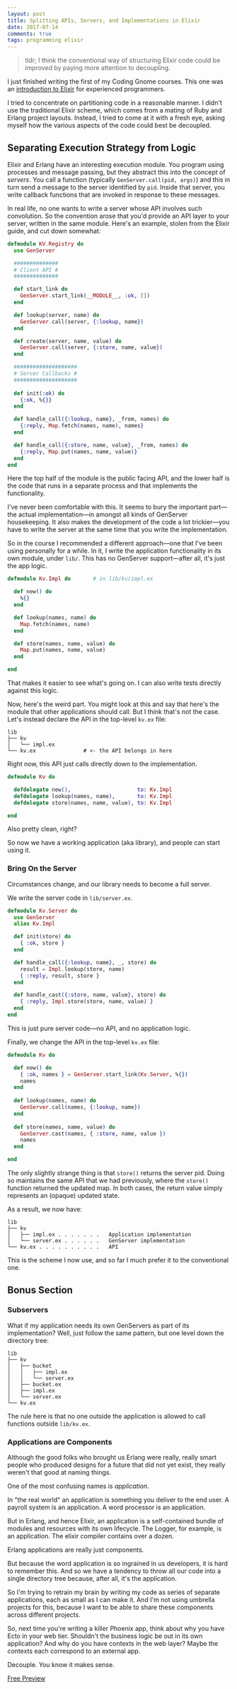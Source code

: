 ```yaml
---
layout: post
title: Splitting APIs, Servers, and Implementations in Elixir
date: 2017-07-14
comments: true
tags: programming elixir
---
```


> tldr; I think the conventional way of structuring Elixir code
> could be improved by paying more attention to decoupling.

I just finished writing the first of my Coding Gnome courses. This one
was an <a href="https://codestool.coding-gnome.com">introduction to
Elixir</a> for experienced programmers.

I tried to concentrate on partitioning code in a reasonable manner. I
didn't use the traditional Elixir scheme, which comes from a mating of
Ruby and Erlang project layouts. Instead, I tried to come at it with a
fresh eye, asking myself how the various aspects of the code could
best be decoupled.

## Separating Execution Strategy from Logic

Elixir and Erlang have an interesting execution module. You program
using processes and message passing, but they abstract this into the
concept of _servers_. You call a function (typically
`GenServer.call(pid, args)`) and this in turn send a message to the
server identified by `pid`. Inside that server, you write callback
functions that are invoked in response to these messages.

In real life, no one wants to write a server whose API involves such
convolution. So the convention arose that you'd provide an API layer
to your server, written in the same module. Here's an example, stolen
from the Elixir guide, and cut down somewhat:

~~~ elixir
defmodule KV.Registry do
  use GenServer

  ##############
  # Client API #
  ##############

  def start_link do
    GenServer.start_link(__MODULE__, :ok, [])
  end

  def lookup(server, name) do
    GenServer.call(server, {:lookup, name})
  end

  def create(server, name, value) do
    GenServer.call(server, {:store, name, value})
  end

  ####################
  # Server Callbacks #
  ####################
  
  def init(:ok) do
    {:ok, %{}}
  end

  def handle_call({:lookup, name}, _from, names) do
    {:reply, Map.fetch(names, name), names}
  end

  def handle_call({:store, name, value}, _from, names) do
    {:reply, Map.put(names, name, value)}
  end
end
~~~

Here the top half of the module is the public facing API, and the
lower half is the code that runs in a separate process and that
implements the functionality.

I've never been comfortable with this. It seems to bury the important
part—the actual implementation—in amongst all kinds of GenServer
housekeeping. It also makes the development of the code a lot
trickier—you have to write the server at the same time that you write
the implementation.

So in the course I recommended a different approach—one that I've been
using personally for a while. In it, I write the application
functionality in its own module, under `lib/`. This has no GenServer
support—after all, it's just the app logic.

~~~ elixir
defmodule Kv.Impl do       # in lib/kv/impl.ex

  def new() do
    %{}
  end

  def lookup(names, name) do
    Map.fetch(names, name)
  end

  def store(names, name, value) do
    Map.put(names, name, value)
  end

end
~~~

That makes it easier to see what's going on. I can also write tests
directly against this logic.

Now, here's the weird part. You might look at this and say that here's
the module that other applications should call. But I think that's not
the case. Let's instead declare the API in the top-level `kv.ex` file:

~~~
lib
├── kv
│   └── impl.ex
└── kv.ex               # <- the API belongs in here
~~~

Right now, this API just calls directly down to the implementation.

~~~ elixir
defmodule Kv do

  defdelegate new(),                     to: Kv.Impl
  defdelegate lookup(names, name),       to: Kv.Impl
  defdelegate store(names, name, value), to: Kv.Impl

end
~~~

Also pretty clean, right?

So now we have a working application (aka library), and people can
start using it.

### Bring On the Server

Circumstances change, and our library needs to become a full server.

We write the server code in `lib/server.ex`.

~~~ elixir
defmodule Kv.Server do
  use GenServer
  alias Kv.Impl

  def init(store) do
    { :ok, store }
  end

  def handle_call({:lookup, name}, _, store) do
    result = Impl.lookup(store, name)
    { :reply, result, store }
  end

  def handle_cast({:store, name, value}, store) do
    { :reply, Impl.store(store, name, value) }
  end
end
~~~

This is just pure server code—no API, and no application logic. 

Finally, we change the API in the top-level `kv.ex` file:

~~~ elixir
defmodule Kv do

  def new() do
    { :ok, names } = GenServer.start_link(Kv.Server, %{})
    names
  end
  
  def lookup(names, name) do
    GenServer.call(names, {:lookup, name})
  end
  
  def store(names, name, value) do
    GenServer.cast(names, { :store, name, value })
    names
  end

end
~~~

The only slightly strange thing is that `store()` returns the server
pid. Doing so maintains the same API that we had previously, where the
`store()` function returned the updated map. In both cases, the return
value simply represents an (opaque) updated state.

As a result, we now have:

~~~
lib
├── kv
│   ├── impl.ex . . . . . . .   Application implementation
│   └── server.ex . . . . . .   GenServer implementation
└── kv.ex . . . . . . . . . .   API
~~~

This is the scheme I now use, and so far I much prefer it to the
conventional one.

## Bonus Section

### Subservers

What if my application needs its own GenServers as part of its
implementation? Well, just follow the same pattern, but one level down
the directory tree:

~~~
lib
├── kv
│   ├── bucket
│   │   ├── impl.ex
│   │   └── server.ex
│   ├── bucket.ex
│   ├── impl.ex
│   └── server.ex
└── kv.ex
~~~

The rule here is that no one outside the application is allowed to
call functions outside `lib/kv.ex`.

### Applications are Components

Although the good folks who brought us Erlang were really, really
smart people who produced designs for a future that did not yet exist,
they really weren't that good at naming things. 

One of the most confusing names is _application_. 

In "the real world" an application is something you deliver to the end
user. A payroll system is an application. A word processor is an
application.

But in Erlang, and hence Elixir, an application is a self-contained
bundle of modules and resources with its own lifecycle. The Logger,
for example, is an application. The elixir compiler contains over a
dozen. 

Erlang applications are really just components.

But because the word application is so ingrained in us developers, it
is hard to remember this. And so we have a tendency to throw all our
code into a single directory tree because, after all, it's the
application.

So I'm trying to retrain my brain by writing my code as series of
separate applications, each as small as I can make it. And I'm not
using umbrella projects for this, because I want to be able to share
these components across different projects.

So, next time you're writing a killer Phoenix app, think about why you
have Ecto in your web tier. Shouldn't the business logic be out in its
own application? And why do you have contexts in the web layer? Maybe
the contexts each correspond to an external app.

Decouple. You know it makes sense.

<div class="thinkific-product-card" data-btn-txt="Free Preview" data-btn-txt-color="#ffffff" data-btn-bg-color="#4c1130" data-card-type="card" data-link-type="landing_page" data-product="127256" data-embed-version="0.0.2" data-card-txt-color="#ffffff" data-card-bg-color="#a64d79" data-store-url="https://courses.thinkific.com/embeds/products/show"><div class="iframe-container"></div><script type="text/javascript">document.getElementById("thinkific-product-embed") || document.write('<script id="thinkific-product-embed" type="text/javascript" src="https://assets.thinkific.com/js/embeds/product-cards-client.min.js"><\/script>');</script><noscript><a href="https://coding-gnome.thinkific.com/courses/elixir-for-programmers" target="_blank">Free Preview</a></noscript></div>

